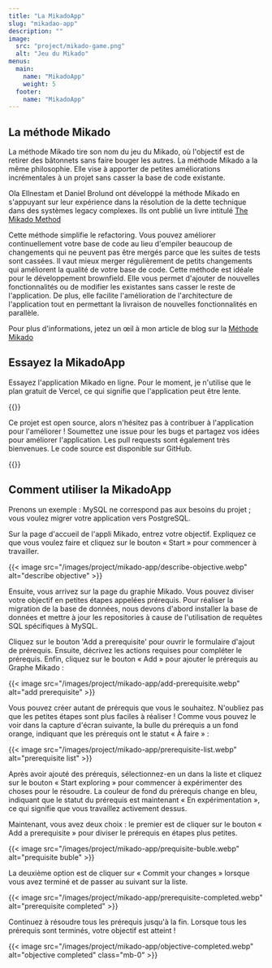 ```yaml
---
title: "La MikadoApp"
slug: "mikadao-app"
description: ""
image:
  src: "project/mikado-game.png"
  alt: "Jeu du Mikado"
menus:
  main:
    name: "MikadoApp"
    weight: 5
  footer:
    name: "MikadoApp"
---
```


## La méthode Mikado

La méthode Mikado tire son nom du jeu du Mikado, où l'objectif est de retirer des bâtonnets sans faire bouger les autres. La méthode Mikado a la même philosophie. Elle vise à apporter de petites améliorations incrémentales à un projet sans casser la base de code existante.

Ola Ellnestam et Daniel Brolund ont développé la méthode Mikado en s'appuyant sur leur expérience dans la résolution de la dette technique dans des systèmes legacy complexes. Ils ont publié un livre intitulé [The Mikado Method](https://www.manning.com/books/the-mikado-method)

Cette méthode simplifie le refactoring. Vous pouvez améliorer continuellement votre base de code au lieu d'empiler beaucoup de changements qui ne peuvent pas être mergés parce que les suites de tests sont cassées. Il vaut mieux merger régulièrement de petits changements qui améliorent la qualité de votre base de code. Cette méthode est idéale pour le développement brownfield. Elle vous permet d'ajouter de nouvelles fonctionnalités ou de modifier les existantes sans casser le reste de l'application. De plus, elle facilite l'amélioration de l'architecture de l'application tout en permettant la livraison de nouvelles fonctionnalités en parallèle.

Pour plus d'informations, jetez un œil à mon article de blog sur la [Méthode Mikado](/mikado-method.html)

## Essayez la MikadoApp

Essayez l'application Mikado en ligne. Pour le moment, je n'utilise que le plan gratuit de Vercel, ce qui signifie que l'application peut être lente.

{{<external-link href="https://mikado-method-teal.vercel.app" label="Essayez l'appli Mikado" >}}

Ce projet est open source, alors n'hésitez pas à contribuer à l'application pour l'améliorer ! Soumettez une issue pour les bugs et partagez vos idées pour améliorer l'application. Les pull requests sont également très bienvenues. Le code source est disponible sur
GitHub.

{{<external-link href="https://github.com/arnolanglade/mikado-app" label="Sources sur GitHub" >}}

## Comment utiliser la MikadoApp

Prenons un exemple : MySQL ne correspond pas aux besoins du projet ; vous voulez migrer votre application vers PostgreSQL.

Sur la page d'accueil de l'appli Mikado, entrez votre objectif. Expliquez ce que vous voulez faire et cliquez sur le bouton « Start » pour commencer à travailler.

{{< image src="/images/project/mikado-app/describe-objective.webp" alt="describe objective" >}}

Ensuite, vous arrivez sur la page du graphie Mikado. Vous pouvez diviser votre objectif en petites étapes appelées prérequis. Pour réaliser la migration de la base de données, nous devons d'abord installer la base de données et mettre à jour les repositories à cause de l'utilisation de requêtes SQL spécifiques à MySQL.

Cliquez sur le bouton 'Add a prerequisite' pour ouvrir le formulaire d'ajout de prérequis. Ensuite, décrivez les actions requises pour compléter le prérequis. Enfin, cliquez sur le bouton « Add » pour ajouter le prérequis au Graphe Mikado :

{{< image src="/images/project/mikado-app/add-prerequisite.webp" alt="add prerequisite" >}}

Vous pouvez créer autant de prérequis que vous le souhaitez. N'oubliez pas que les petites étapes sont plus faciles à réaliser ! Comme vous pouvez le voir dans la capture d'écran suivante, la bulle du prérequis a un fond orange, indiquant que les prérequis ont le statut « À faire » :

{{< image src="/images/project/mikado-app/prerequisite-list.webp" alt="prerequisite list" >}}

Après avoir ajouté des prérequis, sélectionnez-en un dans la liste et cliquez sur le bouton « Start exploring » pour commencer à expérimenter des choses pour le résoudre. La couleur de fond du prérequis change en bleu, indiquant que le statut du prérequis est maintenant « En expérimentation », ce qui signifie que vous travaillez activement dessus.

Maintenant, vous avez deux choix : le premier est de cliquer sur le bouton « Add a prerequisite » pour diviser le prérequis en étapes plus petites.

{{< image src="/images/project/mikado-app/prequisite-buble.webp" alt="prequisite buble" >}}

La deuxième option est de cliquer sur « Commit your changes » lorsque vous avez terminé et de passer au suivant sur la liste.

{{< image src="/images/project/mikado-app/prerequisite-completed.webp" alt="prerequisite completed" >}}

Continuez à résoudre tous les prérequis jusqu'à la fin. Lorsque tous les prérequis sont terminés, votre objectif est atteint !

{{< image src="/images/project/mikado-app/objective-completed.webp" alt="objective completed" class="mb-0" >}}

